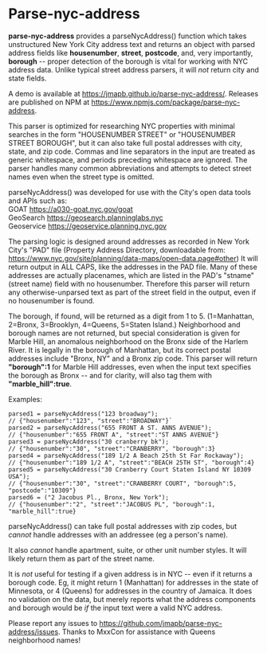 # Parse-nyc-address

**parse-nyc-address** provides a parseNycAddress() function which takes unstructured New York City address text and returns an object with parsed address fields like **housenumber**, **street**, **postcode**, and, very importantly, **borough** -- proper detection of the borough is vital for working with NYC address data. Unlike typical street address parsers, it will *not* return city and state fields.

A demo is available at https://jmapb.github.io/parse-nyc-address/. Releases are published on NPM at https://www.npmjs.com/package/parse-nyc-address.

This parser is optimized for researching NYC properties with minimal searches in the form "HOUSENUMBER STREET" or "HOUSENUMBER STREET BOROUGH", but it can also take full postal addresses with city, state, and zip code. Commas and line separators in the input are treated as generic whitespace, and periods preceding whitespace are ignored. The parser handles many common abbreviations and attempts to detect street names even when the street type is omitted.

parseNycAddress() was developed for use with the City's open data tools and APIs such as:<br>
GOAT https://a030-goat.nyc.gov/goat<br>
GeoSearch https://geosearch.planninglabs.nyc<br>
Geoservice https://geoservice.planning.nyc.gov<br>

The parsing logic is designed around addresses as recorded in New York City's "PAD" file (Property Address Directory, downloadable from:
https://www.nyc.gov/site/planning/data-maps/open-data.page#other)
It will return output in ALL CAPS, like the addresses in the PAD file. Many of these addresses are actually placenames, which are listed in the PAD's "stname" (street name) field with no housenumber. Therefore this parser will return any otherwise-unparsed text as part of the street field in the output, even if no housenumber is found.

The borough, if found, will be returned as a digit from 1 to 5. (1=Manhattan, 2=Bronx, 3=Brooklyn, 4=Queens, 5=Staten Island.) Neighborhood and borough names are not returned, but special consideration is given for Marble Hill, an anomalous neighborhood on the Bronx side of the Harlem River. It is legally in the borough of Manhattan, but its correct postal addresses include "Bronx, NY" and a Bronx zip code. This parser will return **"borough":1** for Marble Hill addresses, even when the input text specifies the borough as Bronx -- and for clarity, will also tag them with  **"marble_hill":true**.

Examples:
```
parsed1 = parseNycAddress("123 broadway");
// {"housenumber":"123", "street":"BROADWAY"}`
parsed2 = parseNycAddress("655 FRONT A ST. ANNS AVENUE");
// {"housenumber":"655 FRONT A", "street":"ST ANNS AVENUE"}
parsed3 = parseNycAddress("30 cranberry bk");
// {"housenumber":"30", "street":"CRANBERRY", "borough":3}
parsed4 = parseNycAddress("189 1/2 A Beach 25th St Far Rockaway");
// {"housenumber":"189 1/2 A", "street":"BEACH 25TH ST", "borough":4}
parsed5 = parseNycAddress("30 Cranberry Court Staten Island NY 10309 USA");
// {"housenumber":"30", "street":"CRANBERRY COURT", "borough":5, "postcode":"10309"}
parsed6 = ("2 Jacobus Pl., Bronx, New York");
// {"housenumber":"2", "street":"JACOBUS PL", "borough":1, "marble_hill":true}
```

parseNycAddress() can take full postal addresses with zip codes, but *cannot* handle addresses with an addressee (eg a person's name).

It also *cannot* handle apartment, suite, or other unit number styles. It will likely return them as part of the street name.

It is *not* useful for testing if a given address is in NYC -- even if it returns a borough code. Eg, it might return 1 (Manhattan) for addresses in the state of Minnesota, or 4 (Queens) for addresses in the country of Jamaica. It does no validation on the data, but merely reports what the address components and borough would be *if* the input text were a valid NYC address.

Please report any issues to https://github.com/jmapb/parse-nyc-address/issues. Thanks to MxxCon for assistance with Queens neighborhood names!
